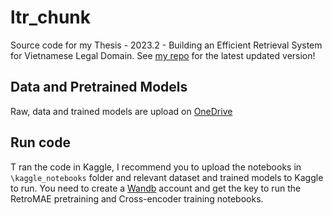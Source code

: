 # ltr_chunk
Source code for my Thesis - 2023.2 - Building an Efficient Retrieval System for Vietnamese Legal Domain.
See [my repo](https://github.com/coangquang/ltr_chunk) for the latest updated version!
 
## Data and Pretrained Models
Raw, data and trained models are upload on [OneDrive](https://husteduvn-my.sharepoint.com/:f:/g/personal/quang_nn204925_sis_hust_edu_vn/EmZq2jSVzSRDgPGb4gYdE8EBz9CUErdF-h2W00Wa1qWhWA?e=y5zmw9)

## Run code
T ran the code in Kaggle, I recommend you to upload the notebooks in ``\kaggle_notebooks`` folder and relevant dataset and trained models to Kaggle to run. You need to create a [Wandb](https://wandb.ai/site) account and get the key to run the RetroMAE pretraining and Cross-encoder training notebooks.
